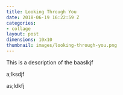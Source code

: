 ```yaml
---
title: Looking Through You
date: 2018-06-19 16:22:59 Z
categories:
- collage
layout: post
dimensions: 10x10
thumbnail: images/looking-through-you.png
---
```


This is a description of the baaslkjf 

a;lksdjf

as;ldkfj
